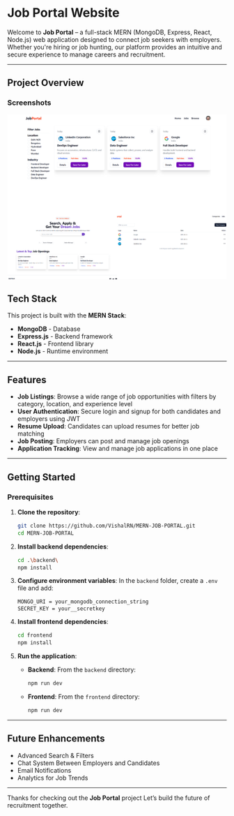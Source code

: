 # Job Portal Website

Welcome to **Job Portal** – a full-stack MERN (MongoDB, Express, React, Node.js) web application designed to connect job seekers with employers. Whether you're hiring or job hunting, our platform provides an intuitive and secure experience to manage careers and recruitment.

---
## Project Overview 

### Screenshots
![Travel Guide](https://github.com/VishalRN/MERN-JOB-PORTAL/blob/main/MERN-JOB-PORTAL.png)

## Tech Stack

This project is built with the **MERN Stack**:

- **MongoDB** - Database
- **Express.js** - Backend framework
- **React.js** - Frontend library
- **Node.js** - Runtime environment

---
## Features

- **Job Listings**: Browse a wide range of job opportunities with filters by category, location, and experience level
- **User Authentication**: Secure login and signup for both candidates and employers using JWT
- **Resume Upload**: Candidates can upload resumes for better job matching
- **Job Posting**: Employers can post and manage job openings
- **Application Tracking**: View and manage job applications in one place

---
## Getting Started

### Prerequisites

1. **Clone the repository**:

   ```bash
   git clone https://github.com/VishalRN/MERN-JOB-PORTAL.git
   cd MERN-JOB-PORTAL
   ```
2. **Install backend dependencies**:

   ```bash
   cd .\backend\
   npm install
   ```

3. **Configure environment variables**: In the `backend` folder, create a `.env` file and add:

   ```plaintext
   MONGO_URI = your_mongodb_connection_string
   SECRET_KEY = your__secretkey
   ```
4. **Install frontend dependencies**:

   ```bash
   cd frontend
   npm install
   ```

5. **Run the application**:

   - **Backend**: From the `backend` directory:
     ```bash
     npm run dev
     ```
   - **Frontend**: From the `frontend` directory:
     ```bash
     npm run dev
     ```
---
## Future Enhancements

- Advanced Search & Filters
- Chat System Between Employers and Candidates
- Email Notifications
- Analytics for Job Trends

---
Thanks for checking out the **Job Portal** project Let’s build the future of recruitment together.

